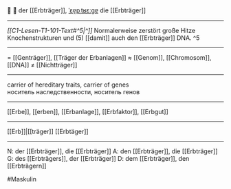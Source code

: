🧬 🔵 der [[Erbträger]], [ˈɛɐ̯pˌtʁɛːɡɐ](https://youglish.com/pronounce/Erbträger/german)
die [[Erbträger]]

---
*[[C1-Lesen-T1-101-Text#^5|^]]* Normalerweise zerstört große Hitze Knochenstrukturen und (5) [[damit]] auch den [[Erbträger]] DNA. ^5

---
= [[Genträger]], [[Träger der Erbanlagen]]
≈ [[Genom]], [[Chromosom]], [[DNA]]
≠ [[Nichtträger]]

---
carrier of hereditary traits, carrier of genes  
носитель наследственности, носитель генов

---
[[Erbe]], [[erben]], [[Erbanlage]], [[Erbfaktor]], [[Erbgut]]

---
[[Erb]]|[[träger]]
[[Erbtäger]]


---
N: der [[Erbträger]], die [[Erbträger]]
A: den [[Erbträger]], die [[Erbträger]]
G: des [[Erbträgers]], der [[Erbträger]]
D: dem [[Erbträger]], den [[Erbträgern]]


#Maskulin 